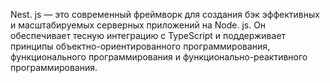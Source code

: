 Nest. js — это современный фреймворк для создания бэк эффективных и 
масштабируемых серверных приложений на Node. js. 
Он ‍обеспечивает тесную интеграцию с‍ TypeScript и поддерживает принципы 
объектно-ориентированного программирования, функционального программирования ‍и 
функционально-реактивного программирования.


